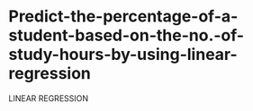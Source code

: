 # Predict-the-percentage-of-a-student-based-on-the-no.-of-study-hours-by-using-linear-regression
LINEAR REGRESSION 
